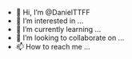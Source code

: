 - 👋 Hi, I’m @DanielTTFF
- 👀 I’m interested in ...
- 🌱 I’m currently learning ...
- 💞️ I’m looking to collaborate on ...
- 📫 How to reach me ...

<!---
DanielTTFF/DanielTTFF is a ✨ special ✨ repository because its `README.md` (this file) appears on your GitHub profile.
You can click the Preview link to take a look at your changes.
--->
